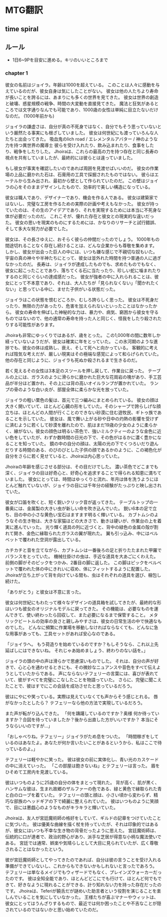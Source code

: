 # MTG翻訳
## time spiral
## ルール
- 1日6~9Pを目安に進める。キリのいいところまで

### chapter 1

彼女の名前はジョイラ。年齢は1000を超えている。
このことは人々に感動を与えているのだが、彼女自身は気にしたことがない。
彼女は他の人たちより寿命が長いことを誇るには、あまりにも多くの世界を見てきた。
彼女は世界の創造と破壊、惑星規模の戦争、時間の大変動を直接見てきた。
魔法と狂気があるところでは文字通りなんでも可能であり、1000歳の女性は単純に目立たないだけなのだ。
(1000年前かも)

ジョイラの謙虚さは、自分が真の不死身ではなく、自分でもそう思っていないという厳然たる事実にも根ざしていました。
彼女は何世紀にも渡っていろんな人たちと出会ってきた。
吸血鬼のlich road / エレメンタルアバター / 神のような力を持つ異世界の魔導士
彼らを受け入れたり、飲み込まれたり、食事をしたり、戦争をしたりした。
Jhoiraは、これらの最高の力を持つ存在と同じ長寿の視点を共有していましたが、最終的には彼らとは違っていました。

もし彼女が事実を確認したいのであれば周囲を見渡せばいいのだ。
彼女の作業場の上品に磨かれた石は、石膏用の工具で採掘されたものではない。
彼らはエーテルから生み出され、最初から壁として作られていたのだ。
この壁はジョイラの心をそのままデザインしたもので、効率的で美しい構造になっている。

彼女は職人であり、デザイナーであり、機会を作る人である。
彼女は建築家ではないし、完璧な工房を作るための実際の計画や考えもなかった。
彼女が持っていたのは、その生のアイデアであり、それを実現するためには本当に不死身な体が必要だったのだ。
これこそが、優れた存在と彼女との現実的な違いだった。
彼女の思いを現実のものにするためには、かなりのリサーチと試行錯誤、そして多大な努力が必要でした。

彼女は、その長さゆえに、おそらく彼らの仲間だったのでしょう。
1000年もの間途切れることなく存在し続けることは、どんな企業からも尊敬を集めます。
しかし、彼女が出会った巨人の中には、いつも嫌な感じで不親切な奴もいた。
宇宙の真の神々や半神たちにとって、彼女は並外れた時間を持つ普通の人に過ぎなかったのだ。
長寿は、ジョイラが達成したものでも、求めたものでもなく、彼女に起こったことであり、落ちてくる石に当たったり、珍しい蛇に噛まれたりするのと同じぐらいの達成感だった。
彼女が強者の中に入れられることは、彼女にとって不本意であり、それは、大人たちが「見られなくない」「聞かれたくない」と思っている中に、ませた子供がいる状態だった。

ジョイラはこの状態を恨むどころか、むしろ誇らしく思った。
彼女は不死身だったり、無限の力があったり、危害を加えられないといったことはなかったから。
彼女の寿命を伸ばした神秘的な力は、暴力や、病気、窮困から彼女を守るものではないので、他の通常の寿命を持った人と同じく、怪我をしたり殺されたりする可能性があります。

Jhoiraも非常にゆっくりではあるが、歳をとった。
この1,000年の間に数年しか経っていないようだが、彼女は確実に年をとっていた。
 この氷河期のような進捗でも、彼女の体は成熟し、衰え、そして死へと向かっている。
 客観的に考えれば陰気な考えだが、厳しい現実はその極端な感覚によって和らげられていた。
 他の存在と同じように、ジョイラも死ぬか殺されるまで生きるのだ。
 
 若く見えるその女性は3本足のスツールを押し戻して、作業台に戻った。
 テーブルの上には、ガラスのように滑らかに磨かれた巨大な花崗岩の塊があり、手工芸品が半分ほど置かれ、その上には背の高いオイルランプが置かれていた。
 ランプの骨のような白い炎が、部屋全体に柔らかな光を放っていた。
 
 ジョイラの粗い栗色の髪は、首元で三つ編みにまとめられている。
 彼女の顔は大きく開いていて、ほとんど心臓の形をしていた。そのシャープで誇らしげな顔立ちは、ほとんどの人間が行くことのできない砂漠に住む遊牧民、ギトゥ族であることを示していた。
彼女は、風で舞い上がる砂や日中の灼熱の影響を受けずに済むように若くして砂漠を離れたので、肌はまだ19歳の少女のように柔らかく、線がない。彼女の顔色は明るい茶色で、強いミルクティーのような金色に近い色をしていたが、わずか数時間の日光の下で、その色がはるかに濃く豊かになることを知っていた。
鏡の中の自分の顔は、太陽の光の下でくつろいだり遊んだりする時間のある、のびのびとした子供の顔であるかのように、この褐色化が自分をさらに若く見せていると、Jhoiraは内心思っていた。

Jhoiraの年齢を感じさせる部分は、その目だけでした。
濃い茶色でどこまでも深く、ジョイラの目は好奇心と、好奇心を追求することで得られる知恵に満ちていました。
彼女にとっては、時間はゆっくりと流れ、年月は体を洗うようにほとんど触れていないが、ジョイラの目には千年分の経験がたっぷりと映し出されていた。

彼女が口笛を吹くと、短く鋭いクリック音が返ってきた。
テーブルトップの一番奥には、金属製の大きい虫が新しい命を吹き込んでいた。
鋭い6本の足で立ち、目の中の小さな黄色い宝石はますます明るく輝いている。
カブトムシのようなその生き物は、大きな家猫ほどの大きさで、動きは硬いが、作業台の上を着実に進んでいった。
光り輝く道具の列に近づくと、背中の緑色の金属の殻が割れて開き、金色に縁取られたガラスの翼が現れた。
翼も引っ込み、中にはベルベットで覆われた空洞が露出している。

カチカチと音を立てながら、カブトムシは一番後ろの足と折りたたまれた甲羅でバランスをとっていた。
機械仕掛けの虫は、手近な道具を大あごにくわえた。
前側の脚がそのピックをつかみ、2番目の脚に返した。
この脚はピックをベルベットで覆われた体の中にきれいに収め、体にフィットするように配置した。
Jhoiraが立ち上がって背を向けている間も、虫はそれぞれの道具を選び、梱包し続けた。

「ありがとう」と彼女は不意に言った。

彼女は何世紀にもわたって様々なデザインの道具箱を試してきたが、最終的な形はいつも彼女のオリジナルモデルに戻ってきた。
その機能は、必要なものを運んできて、使い終わったら回収して、また必要になるまで保管すること。
メタリックビートルの効率の良さと親しみやすさは、彼女の日常生活の中で快適なものでした。
どんなに頻繁に作業場を移動しなければならなくても、どんなに急な用事があっても、工具セットがあれば安心なのである。

「ジョイラへ。
もう荷造りを始めているのですか？もしそうなら、これ以上先延ばしにはできないね。
それじゃあ始めましょう、終わりのない話を。」

ジョイラの頭の中の声は滑らかで思慮深いものでした。
それは、自分の声が好きで、心と心を通わせるときにも、その微妙なニュアンスや音色をすべて伝えようとしていたからである。
声にならないテフェリーの言葉には、喜びが表れていて、彼がすべてを完璧にこなしたことを物語っていた。
さらに、完璧に聞こえたことで、彼はすでにこの会話を成功させたと思っているだろう。

彼はにやにや笑っている。実際は見えていなくても声からそう感じとれる。
唇がなかったとしたら？
テフェリーなら他の方法で実現しているだろう。

また声が転がり込んできた。
「何を躊躇しているのですか？奥様
何か待っていますか？合図を待っていましたか？後から出直した方がいいですか？
本当にそうならいいのですが…」

「おしゃべりね。テフェリー」ジョイラがため息をついた。
「時間稼ぎをしているのはあなたよ。あなたが何か言いたいことがあるというから、私はここで待っているのよ。」

テフェリーは軽やかに笑った。
彼は彼女の前に実体化し、青い光のカスケードの中に消えていった。
「この部屋は飽きないね」とテフェリーは言った。
眉をひそめて工房内を見渡している。

彼はいつものように25歳の自分の体をまとって現れた。
背が高く、肌が黒く、ハンサムな彼は、生まれ故郷のザルファーの色である、緑と黄色で縁取られた青と白のローブを着ていた。
テフェリーの頭と顔は、小さい頃から変わらず、精巧な部族のヘッドギアの下で綺麗に整えられていた。
彼はいつものように笑顔で、目には悪戯心のようなものがキラキラと輝いていた。

Jhoiraは、友人が宮廷魔術師の格好をしていて、ギルドの記章をつけていたことに気づいた。
彼は優美な曲線を描く杖を持っていたが、それは印象的ではあるが、彼女にはいつも不幸な生き物の背骨だったように思えた。
宮廷魔術師は、伝統的に口が達者で、政治的野心があり、派手な芝居が得意な小柄な魔法使いである。
宮廷では通常、娯楽や気晴らしとして大目に見られていたが、広く尊敬されることはなかったという。

彼が宮廷魔術師としてやってきたのであれば、自分は彼の言うことを受け入れる準備ができていないし、これからもできないかもしれないと言ったであろう。
テフェリーは単なるメイジでもウィザードでもなく、プレインズウォーカーだったのです。
彼は全知全能であり、ほとんどどこにでも行けて、ほとんど何でもできて、好きなように現れることができる、計り知れない力を持った存在だったのです。
Jhoiraは、Teferiが饒舌だが謎めいた助言者という役割を演じることを楽しんでいることを気にしていなかった。
王様たちが喜ぶマナーやウィットは、彼女にとってはうんざりするもので、最近では何か困ったことや不吉なことが隠されているのではないかと思い始めていたのだ。

